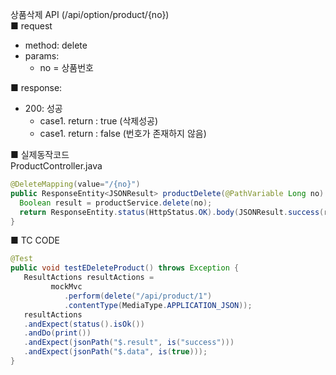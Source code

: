 상품삭제 API (/api/option/product/{no})  
■ request
   - method: delete
   - params:
      - no = 상품번호  
  
■ response:  
   - 200: 성공  
      - case1. return : true (삭제성공)  
      - case1. return : false (번호가 존재하지 않음)  
  
■ 실제동작코드  
ProductController.java  
```java
@DeleteMapping(value="/{no}")
public ResponseEntity<JSONResult> productDelete(@PathVariable Long no) {
  Boolean result = productService.delete(no);
  return ResponseEntity.status(HttpStatus.OK).body(JSONResult.success(result));
}
```
  
■ TC CODE  
  
```java
@Test
public void testEDeleteProduct() throws Exception {
   ResultActions resultActions =
         mockMvc
            .perform(delete("/api/product/1")
            .contentType(MediaType.APPLICATION_JSON));
   resultActions
   .andExpect(status().isOk())
   .andDo(print())
   .andExpect(jsonPath("$.result", is("success")))
   .andExpect(jsonPath("$.data", is(true)));
}
```

